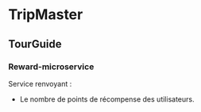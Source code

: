 # TripMaster

## TourGuide

### Reward-microservice

Service renvoyant : 
  - Le nombre de points de récompense des utilisateurs.
